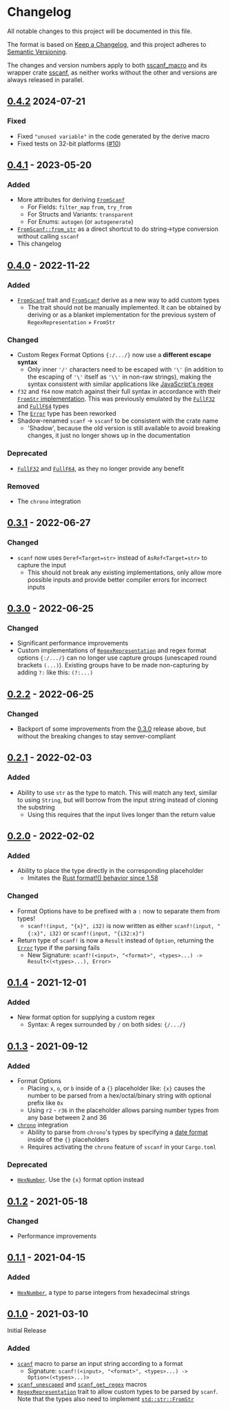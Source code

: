 # Changelog

All notable changes to this project will be documented in this file.

The format is based on [Keep a Changelog](https://keepachangelog.com/en/1.0.0/),
and this project adheres to [Semantic Versioning](https://semver.org/spec/v2.0.0.html).

The changes and version numbers apply to both [sscanf_macro](https://crates.io/crates/sscanf_macro)
and its wrapper crate [sscanf](https://crates.io/crates/sscanf), as neither works without the other
and versions are always released in parallel.


## [0.4.2](https://github.com/mich101mich/sscanf/releases/tag/0.4.2) 2024-07-21

### Fixed
- Fixed `"unused variable"` in the code generated by the derive macro
- Fixed tests on 32-bit platforms ([#10](https://github.com/mich101mich/sscanf/issues/10))

## [0.4.1](https://github.com/mich101mich/sscanf/releases/tag/0.4.1) - 2023-05-20

### Added
- More attributes for deriving [`FromScanf`](https://docs.rs/sscanf/0.4.1/sscanf/derive.FromScanf.html)
  - For Fields: `filter_map` `from`, `try_from`
  - For Structs and Variants: `transparent`
  - For Enums: `autogen` (or `autogenerate`)
- [`FromScanf::from_str`](https://docs.rs/sscanf/0.4.1/sscanf/trait.FromScanf.html#method.from_str)
  as a direct shortcut to do string->type conversion without calling `sscanf`
- This changelog

## [0.4.0](https://github.com/mich101mich/sscanf/releases/tag/0.4.0) - 2022-11-22

### Added
- [`FromScanf`](https://docs.rs/sscanf/0.4.0/sscanf/trait.FromScanf.html) trait and
  [`FromScanf`](https://docs.rs/sscanf/0.4.0/sscanf/derive.FromScanf.html) derive as a new way to
  add custom types
  - The trait should not be manually implemented. It can be obtained by deriving or as a blanket
    implementation for the previous system of `RegexRepresentation` + `FromStr`

### Changed
- Custom Regex Format Options `{:/.../}` now use a **different escape syntax**
  - Only inner `'/'` characters need to be escaped with `'\'` (in addition to the escaping of `'\'`
    itself as `'\\'` in non-raw strings), making the syntax consistent with similar applications
    like [JavaScript's regex](https://developer.mozilla.org/en-US/docs/Web/JavaScript/Guide/Regular_Expressions#escaping)
- `f32` and `f64` now match against their full syntax in accordance with their [`FromStr`
  implementation](https://doc.rust-lang.org/std/primitive.f32.html#impl-FromStr-for-f32). This was
  previously emulated by the [`FullF32`](https://docs.rs/sscanf/0.3.1/sscanf/struct.FullF32.html)
  and [`FullF64`](https://docs.rs/sscanf/0.3.1/sscanf/struct.FullF64.html) types
- The [`Error`](https://docs.rs/sscanf/0.4.0/sscanf/enum.Error.html) type has been reworked
- Shadow-renamed `scanf` -> `sscanf` to be consistent with the crate name
  - 'Shadow', because the old version is still available to avoid breaking changes, it just no
    longer shows up in the documentation

### Deprecated
- [`FullF32`](https://docs.rs/sscanf/0.4.0/sscanf/struct.FullF32.html) and [`FullF64`](https://docs.rs/sscanf/0.4.0/sscanf/struct.FullF64.html),
  as they no longer provide any benefit

### Removed
- The `chrono` integration

## [0.3.1](https://github.com/mich101mich/sscanf/releases/tag/0.3.1) - 2022-06-27

### Changed
- `scanf` now uses `Deref<Target=str>` instead of `AsRef<Target=str>` to capture the input
  - This should not break any existing implementations, only allow more possible inputs and provide
    better compiler errors for incorrect inputs

## [0.3.0](https://github.com/mich101mich/sscanf/releases/tag/0.3.0) - 2022-06-25

### Changed
- Significant performance improvements
- Custom implementations of [`RegexRepresentation`](https://docs.rs/sscanf/0.3.0/sscanf/trait.RegexRepresentation.html)
  and regex format options `{:/.../}` can no longer use capture groups (unescaped round brackets
  `(...)`). Existing groups have to be made non-capturing by adding `?:` like this:
  `(?:...)`

## [0.2.2](https://github.com/mich101mich/sscanf/releases/tag/0.2.2) - 2022-06-25

### Changed
- Backport of some improvements from the [0.3.0](#030---2022-06-25) release above, but without the
  breaking changes to stay semver-compliant

## [0.2.1](https://github.com/mich101mich/sscanf/releases/tag/0.2.1) - 2022-02-03

### Added
- Ability to use `str` as the type to match. This will match any text, similar to using `String`,
  but will borrow from the input string instead of cloning the substring
  - Using this requires that the input lives longer than the return value

## [0.2.0](https://github.com/mich101mich/sscanf/releases/tag/0.2.0) - 2022-02-02

### Added
- Ability to place the type directly in the corresponding placeholder
  - Imitates the [Rust format!() behavior since 1.58](https://blog.rust-lang.org/2022/01/13/Rust-1.58.0.html#captured-identifiers-in-format-strings)

### Changed
- Format Options have to be prefixed with a `:` now to separate them from types!
  - `scanf!(input, "{x}", i32)` is now written as either `scanf!(input, "{:x}", i32)` or
    `scanf!(input, "{i32:x}")`
- Return type of `scanf!` is now a `Result` instead of `Option`, returning the
  [`Error`](https://docs.rs/sscanf/0.2.0/sscanf/enum.Error.html) type if the parsing fails
  - New Signature: `scanf!(<input>, "<format>", <types>...) -> Result<(<types>...), Error>`

## [0.1.4](https://github.com/mich101mich/sscanf/releases/tag/0.1.4) - 2021-12-01

### Added
- New format option for supplying a custom regex
  - Syntax: A regex surrounded by `/` on both sides: `{/.../}`

## [0.1.3](https://github.com/mich101mich/sscanf/releases/tag/0.1.3) - 2021-09-12

### Added
- Format Options
  - Placing `x`, `o`, or `b` inside of a `{}` placeholder like: `{x}` causes the number to be
    parsed from a hex/octal/binary string with optional prefix like `0x`
  - Using `r2` - `r36` in the placeholder allows parsing number types from any base between 2
    and 36
- [`chrono`](https://crates.io/crates/chrono) integration
  - Ability to parse from `chrono`'s types by specifying a [date format](https://docs.rs/chrono/latest/chrono/format/strftime/index.html) inside of the `{}` placeholders
  - Requires activating the `chrono` feature of `sscanf` in your `Cargo.toml`

### Deprecated
- [`HexNumber`](https://docs.rs/sscanf/0.1.3/sscanf/struct.HexNumber.html). Use the `{x}` format
  option instead

## [0.1.2](https://github.com/mich101mich/sscanf/releases/tag/0.1.2) - 2021-05-18

### Changed
- Performance improvements

## [0.1.1](https://github.com/mich101mich/sscanf/releases/tag/0.1.1) - 2021-04-15

### Added
- [`HexNumber`](https://docs.rs/sscanf/0.1.1/sscanf/struct.HexNumber.html), a type to parse
  integers from hexadecimal strings

## [0.1.0](https://github.com/mich101mich/sscanf/releases/tag/0.1.0) - 2021-03-10

Initial Release

### Added
- [`scanf`](https://docs.rs/sscanf/0.1.0/sscanf/macro.scanf.html) macro to parse an input string
  according to a format
  - Signature: `scanf!(<input>, "<format>", <types>...) -> Option<(<types>...)>`
- [`scanf_unescaped`](https://docs.rs/sscanf/0.1.0/sscanf/macro.scanf_unescaped.html) and
  [`scanf_get_regex`](https://docs.rs/sscanf/0.1.0/sscanf/macro.scanf_get_regex.html) macros
- [`RegexRepresentation`](https://docs.rs/sscanf/0.1.0/sscanf/trait.RegexRepresentation.html) trait
  to allow custom types to be parsed by `scanf`. Note that the types also need to implement
  [`std::str::FromStr`](https://doc.rust-lang.org/std/str/trait.FromStr.html)

